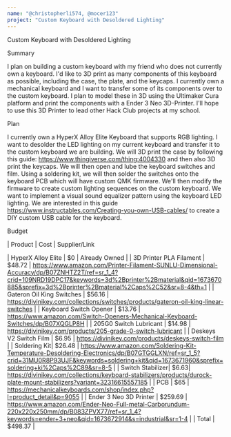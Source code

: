 ```yaml
---
name: "@christopherli574, @mocer123"
project: "Custom Keyboard with Desoldered Lighting"
---
```


Custom Keyboard with Desoldered Lighting

Summary

I plan on building a custom keyboard with my friend who does not currently own a keyboard. I'd like to 3D print as many components
of this keyboard as possible, including the case, the plate, and the keycaps. I currently own a mechanical keyboard and I want to transfer some 
of its components over to the custom keyboard. I plan to model these in 3D using the Ultimaker Cura platform and print the components with a Ender
3 Neo 3D-Printer. I'll hope to use this 3D Printer to lead other Hack Club projects at my school.

Plan

I currently own a HyperX Alloy Elite Keyboard that supports RGB lighting. I want to desolder the LED lighting on my current keyboard and
transfer it to the custom keyboard we are building. We will 3D print the case by following this guide: https://www.thingiverse.com/thing:4004330
and then also 3D print the keycaps. We will then open and lube the keyboard switches and film. Using a soldering kit, we will then solder the 
switches onto the keyboard PCB which will have custom QMK firmware. We'll then modify the firmware to create custom lighting sequences on the custom keyboard. 
We want to implement a visual sound equalizer pattern using the keyboard LED lighting. We are interested in this guide https://www.instructables.com/Creating-you-own-USB-cables/
to create a DIY custom USB cable for the keyboard.

Budget

| Product         | Cost | Supplier/Link

| HyperX Alloy Elite | $0 | Already Owned |
| 3D Printer PLA Filament |  $48.72 | https://www.amazon.com/Printer-Filament-SUNLU-Dimensional-Accuracy/dp/B07ZNHTZ2T/ref=sr_1_4?crid=109NRD19DPC17&keywords=3d%2Bprinter%2Bmaterial&qid=1673670885&sprefix=3d%2Bprinter%2Bmaterial%2Caps%2C52&sr=8-4&th=1 |
| Gateron Oil King Switches | $56.16 | https://divinikey.com/collections/switches/products/gateron-oil-king-linear-switches |
| Keyboard Switch Opener | $13.76 | https://www.amazon.com/Switch-Openers-Mechanical-Keyboard-Switches/dp/B07XQGLP8H |
| 205G0 Switch Lubricant | $14.98 | https://divinikey.com/products/205-grade-0-switch-lubricant |
| Deskeys V2 Switch Film | $6.95 | https://divinikey.com/products/deskeys-switch-film |
| Soldering Kit| $26.48 | https://www.amazon.com/Soldering-Kit-Temperature-Desoldering-Electronics/dp/B07GTGGLXN/ref=sr_1_5?crid=31MU0R8P93UJF&keywords=soldering+kit&qid=1673671960&sprefix=soldering+ki%2Caps%2C89&sr=8-5 |
| Switch Stabilizer| $6.63| https://divinikey.com/collections/keyboard-stabilizers/products/durock-plate-mount-stabilizers?variant=32316615557185 |
| PCB | $65 | https://mechanicalkeyboards.com/shop/index.php?l=product_detail&p=9055 |
| Ender 3 Neo 3D Printer | $259.69 | https://www.amazon.com/Ender-Neo-Full-metal-Carborundum-220x220x250mm/dp/B083ZPVX77/ref=sr_1_4?keywords=ender+3+neo&qid=1673672914&s=industrial&sr=1-4 |
| Total | $498.37 |
